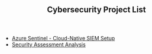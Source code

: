 <header>
<h2>Cybersecurity Project List</h2>
</header>

  - [Azure Sentinel - Cloud-Native SIEM Setup](https://github.com/andrew-morley-2/cybersecurity-azure-sentinel)
  - [Security Assessment Analysis](https://github.com/andrew-morley-2/security-assessment-analysis)

<header>
